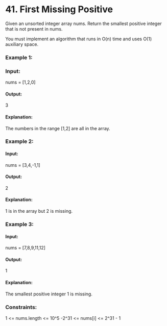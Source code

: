 # 41. First Missing Positive
Given an unsorted integer array nums. Return the smallest positive integer that is not present in nums.

You must implement an algorithm that runs in O(n) time and uses O(1) auxiliary space.

### Example 1:
### Input:
nums = [1,2,0]
#### Output:
3
#### Explanation:
The numbers in the range [1,2] are all in the array.

### Example 2:
#### Input:
nums = [3,4,-1,1]
#### Output:
2
#### Explanation: 
1 is in the array but 2 is missing.

### Example 3:
#### Input:
nums = [7,8,9,11,12]
#### Output:
1
#### Explanation:
The smallest positive integer 1 is missing.
 
### Constraints:
1 <= nums.length <= 10^5
-2^31 <= nums[i] <= 2^31 - 1

